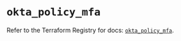 # `okta_policy_mfa`

Refer to the Terraform Registry for docs: [`okta_policy_mfa`](https://registry.terraform.io/providers/okta/okta/4.7.0/docs/resources/policy_mfa).
